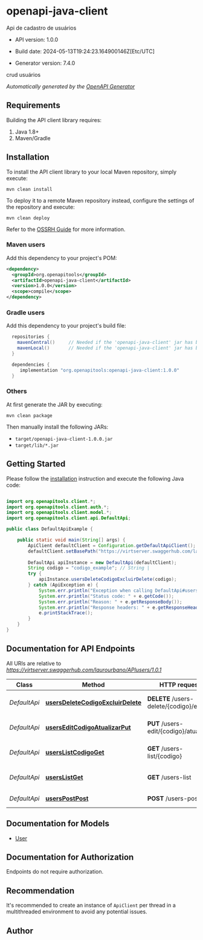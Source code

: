# openapi-java-client

Api de cadastro de usuários

- API version: 1.0.0

- Build date: 2024-05-13T19:24:23.164900146Z[Etc/UTC]

- Generator version: 7.4.0

crud usuários


*Automatically generated by the [OpenAPI Generator](https://openapi-generator.tech)*

## Requirements

Building the API client library requires:

1. Java 1.8+
2. Maven/Gradle

## Installation

To install the API client library to your local Maven repository, simply execute:

```shell
mvn clean install
```

To deploy it to a remote Maven repository instead, configure the settings of the repository and execute:

```shell
mvn clean deploy
```

Refer to the [OSSRH Guide](http://central.sonatype.org/pages/ossrh-guide.html) for more information.

### Maven users

Add this dependency to your project's POM:

```xml
<dependency>
  <groupId>org.openapitools</groupId>
  <artifactId>openapi-java-client</artifactId>
  <version>1.0.0</version>
  <scope>compile</scope>
</dependency>
```

### Gradle users

Add this dependency to your project's build file:

```groovy
  repositories {
    mavenCentral()     // Needed if the 'openapi-java-client' jar has been published to maven central.
    mavenLocal()       // Needed if the 'openapi-java-client' jar has been published to the local maven repo.
  }

  dependencies {
     implementation "org.openapitools:openapi-java-client:1.0.0"
  }
```

### Others

At first generate the JAR by executing:

```shell
mvn clean package
```

Then manually install the following JARs:

- `target/openapi-java-client-1.0.0.jar`
- `target/lib/*.jar`

## Getting Started

Please follow the [installation](#installation) instruction and execute the following Java code:

```java

import org.openapitools.client.*;
import org.openapitools.client.auth.*;
import org.openapitools.client.model.*;
import org.openapitools.client.api.DefaultApi;

public class DefaultApiExample {

    public static void main(String[] args) {
        ApiClient defaultClient = Configuration.getDefaultApiClient();
        defaultClient.setBasePath("https://virtserver.swaggerhub.com/laurourbano/APIusers/1.0.1");
        
        DefaultApi apiInstance = new DefaultApi(defaultClient);
        String codigo = "codigo_example"; // String | 
        try {
            apiInstance.usersDeleteCodigoExcluirDelete(codigo);
        } catch (ApiException e) {
            System.err.println("Exception when calling DefaultApi#usersDeleteCodigoExcluirDelete");
            System.err.println("Status code: " + e.getCode());
            System.err.println("Reason: " + e.getResponseBody());
            System.err.println("Response headers: " + e.getResponseHeaders());
            e.printStackTrace();
        }
    }
}

```

## Documentation for API Endpoints

All URIs are relative to *https://virtserver.swaggerhub.com/laurourbano/APIusers/1.0.1*

Class | Method | HTTP request | Description
------------ | ------------- | ------------- | -------------
*DefaultApi* | [**usersDeleteCodigoExcluirDelete**](docs/DefaultApi.md#usersDeleteCodigoExcluirDelete) | **DELETE** /users-delete/{codigo}/excluir | Exclui um User por código
*DefaultApi* | [**usersEditCodigoAtualizarPut**](docs/DefaultApi.md#usersEditCodigoAtualizarPut) | **PUT** /users-edit/{codigo}/atualizar | Atualiza um User por código
*DefaultApi* | [**usersListCodigoGet**](docs/DefaultApi.md#usersListCodigoGet) | **GET** /users-list/{codigo} | Retorna um user por código
*DefaultApi* | [**usersListGet**](docs/DefaultApi.md#usersListGet) | **GET** /users-list | Retorna todos os users
*DefaultApi* | [**usersPostPost**](docs/DefaultApi.md#usersPostPost) | **POST** /users-post | Cria um novo User


## Documentation for Models

 - [User](docs/User.md)


<a id="documentation-for-authorization"></a>
## Documentation for Authorization

Endpoints do not require authorization.


## Recommendation

It's recommended to create an instance of `ApiClient` per thread in a multithreaded environment to avoid any potential issues.

## Author



